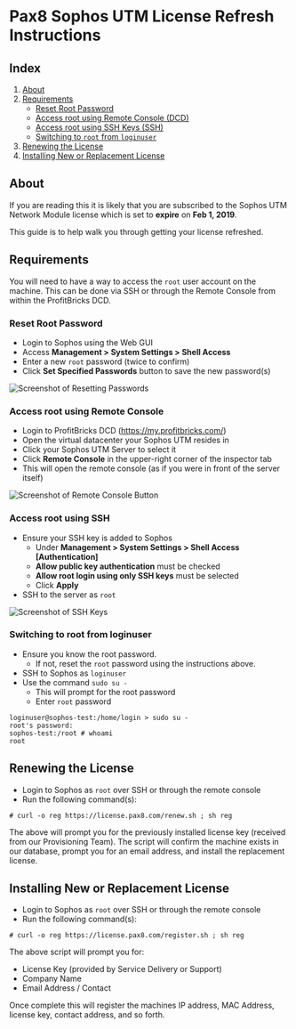 # Pax8 Sophos UTM License Refresh Instructions

## Index

1. [About](#about)
2. [Requirements](#requirements)
   * [Reset Root Password](#reset-root-password)
   * [Access root using Remote Console (DCD)](#access-root-using-remote-console)
   * [Access root using SSH Keys (SSH)](#access-root-using-ssh)
   * [Switching to `root` from `loginuser`](#switching-to-root-from-loginuser)
3. [Renewing the License](#renewing-the-license)
4. [Installing New or Replacement License](#installing-new-or-replacement-license)

## About

If you are reading this it is likely that you are subscribed to the Sophos UTM Network Module license which is set to **expire** on **Feb 1, 2019**.

This guide is to help walk you through getting your license refreshed.

## Requirements

You will need to have a way to access the `root` user account on the machine. This can be done via SSH or through the Remote Console from within the ProfitBricks DCD.

### Reset Root Password

* Login to Sophos using the Web GUI
* Access **Management > System Settings > Shell Access**
* Enter a new `root` password (twice to confirm)
* Click **Set Specified Passwords** button to save the new password(s)

![Screenshot of Resetting Passwords](https://pax8.pro/4010a0bd87e5-Indianred_Spider.png)

### Access root using Remote Console

* Login to ProfitBricks DCD (https://my.profitbricks.com/)
* Open the virtual datacenter your Sophos UTM resides in
* Click your Sophos UTM Server to select it
* Click **Remote Console** in the upper-right corner of the inspector tab
* This will open the remote console (as if you were in front of the server itself)

![Screenshot of Remote Console Button](https://pax8.pro/eae50a24eb96-Barren_Mara.png)

### Access root using SSH

* Ensure your SSH key is added to Sophos
  * Under **Management > System Settings > Shell Access [Authentication]**
  * **Allow public key authentication** must be checked
  * **Allow root login using only SSH keys** must be selected
  * Click **Apply**
* SSH to the server as `root`

![Screenshot of SSH Keys](https://pax8.pro/9222b1740b27-Dimwitted_Elk.png)

### Switching to root from loginuser

* Ensure you know the root password.
  * If not, reset the `root` password using the instructions above.
* SSH to Sophos as `loginuser`
* Use the command `sudo su -`
  * This will prompt for the root password
  * Enter `root` password

```
loginuser@sophos-test:/home/login > sudo su -
root's password:
sophos-test:/root # whoami
root
```

## Renewing the License

* Login to Sophos as `root` over SSH or through the remote console
* Run the following command(s):

```
# curl -o reg https://license.pax8.com/renew.sh ; sh reg
```

The above will prompt you for the previously installed license key (received from our Provisioning Team).  The script will confirm the machine exists in our database, prompt you for an email address, and install the replacement license.

## Installing New or Replacement License

* Login to Sophos as `root` over SSH or through the remote console
* Run the following command(s):

```
# curl -o reg https://license.pax8.com/register.sh ; sh reg
```

The above script will prompt you for:

* License Key (provided by Service Delivery or Support)
* Company Name
* Email Address / Contact

Once complete this will register the machines IP address, MAC Address, license key, contact address, and so forth.
